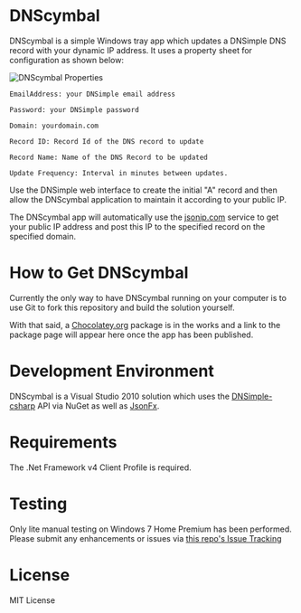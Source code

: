 DNScymbal
=========
DNScymbal is a simple Windows tray app which updates a DNSimple DNS record with your dynamic IP address. It uses a property sheet for configuration as shown below:

![DNScymbal Properties](/dwdii/DNScymbal/blob/master/readme/DnsCymbalProperties.png?raw=true "DNScymbal Properties")

    EmailAddress: your DNSimple email address

    Password: your DNSimple password

    Domain: yourdomain.com

    Record ID: Record Id of the DNS record to update

    Record Name: Name of the DNS Record to be updated

    Update Frequency: Interval in minutes between updates.

Use the DNSimple web interface to create the initial "A" record and then allow the DNScymbal application to maintain it according to your public IP.

The DNScymbal app will automatically use the [jsonip.com](http://jsonip.com/) service to get your public IP address
and post this IP to the specified record on the specified domain.

How to Get DNScymbal
====================
Currently the only way to have DNScymbal running on your computer is to use Git to fork this repository and build the solution yourself. 

With that said, a [Chocolatey.org](http://chocolatey.org/) package is in the works and a link to the package page will appear here once the app has been published.

Development Environment
=======================
DNScymbal is a Visual Studio 2010 solution which uses the [DNSimple-csharp](https://github.com/anderly/dnsimple-csharp) API via NuGet 
as well as [JsonFx](https://github.com/jsonfx/jsonfx).

Requirements
============
The .Net Framework v4 Client Profile is required.

Testing
=======
Only lite manual testing on Windows 7 Home Premium has been performed. Please submit any enhancements or issues via [this repo's Issue Tracking](https://github.com/dwd/DNScymbal/issues)

License
=======
MIT License

